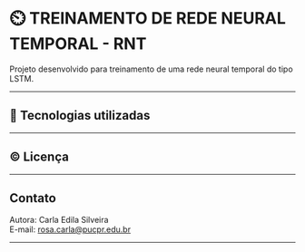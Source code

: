 # ⏲️ TREINAMENTO DE REDE NEURAL TEMPORAL - RNT  

Projeto desenvolvido para treinamento de uma rede neural temporal do tipo LSTM.   

---  
## 🧰 Tecnologias utilizadas  


---  

## ©️ Licença  

---  

## Contato  
Autora: Carla Edila Silveira  
E-mail: rosa.carla@pucpr.edu.br  

---  
